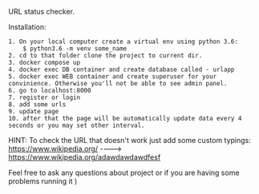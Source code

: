 URL status checker.

Installation:

    1. On your local computer create a virtual env using python 3.6:
        $ python3.6 -m venv some_name
    2. cd to that folder clone the project to current dir.
    3. docker compose up
    4. docker exec DB container and create database called - urlapp
    5. docker exec WEB container and create superuser for your convinience. Otherwise you'll not be able to see admin panel. 
    6. go to localhost:8000
    7. register or login
    8. add some urls
    9. update page 
    10. after that the page will be automatically update data every 4 seconds or you may set other interval.
    
HINT:
    To check the URL that doesn't work just add some custom typings:
        https://www.wikipedia.org/ ----> https://www.wikipedia.org/adawdawdawdfesf
         
Feel free to ask any questions about project or if you are having some problems running it )